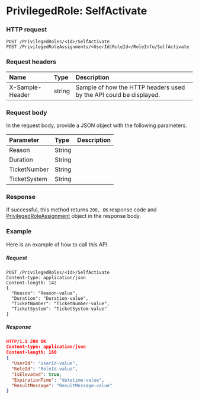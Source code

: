 # PrivilegedRole: SelfActivate


### HTTP request
```http
POST /PrivilegedRoles/<Id>/SelfActivate
POST /PrivilegedRoleAssignments/<UserId|RoleId>/RoleInfo/SelfActivate

```
### Request headers
| Name       | Type | Description|
|:---------------|:--------|:----------|
| X-Sample-Header  | string  | Sample of how the HTTP headers used by the API could be displayed.|

### Request body
In the request body, provide a JSON object with the following parameters.

| Parameter	   | Type	|Description|
|:---------------|:--------|:----------|
|Reason|String||
|Duration|String||
|TicketNumber|String||
|TicketSystem|String||

### Response
If successful, this method returns `200, OK` response code and [PrivilegedRoleAssignment](../resources/privilegedroleassignment.md) object in the response body.

### Example
Here is an example of how to call this API.
##### Request
```http
POST /PrivilegedRoles/<Id>/SelfActivate
Content-type: application/json
Content-length: 142
{
  "Reason": "Reason-value",
  "Duration": "Duration-value",
  "TicketNumber": "TicketNumber-value",
  "TicketSystem": "TicketSystem-value"
}
```
##### Response
```json
HTTP/1.1 200 OK
Content-type: application/json
Content-length: 160
{
  "UserId": "UserId-value",
  "RoleId": "RoleId-value",
  "IsElevated": true,
  "ExpirationTime": "datetime-value",
  "ResultMessage": "ResultMessage-value"
}
```

<!-- uuid: a4aeceaa-107d-4a3a-9156-787365891197
2015-10-09 16:05:03 UTC -->